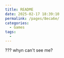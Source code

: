 ```yaml
---
title: README
date: 2025-02-17 18:39:10
permalink: /pages/8eca6e/
categories:
  - Games
tags:
  - 
---
```



??? whyn can't see me?